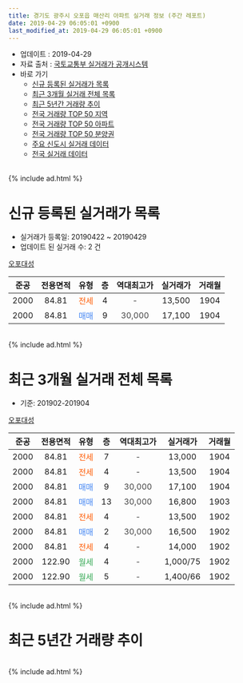 ```yaml
---
title: 경기도 광주시 오포읍 매산리 아파트 실거래 정보 (주간 레포트)
date: 2019-04-29 06:05:01 +0900
last_modified_at: 2019-04-29 06:05:01 +0900
---
```


* 업데이트 : 2019-04-29
* 자료 출처 : [국토교통부 실거래가 공개시스템](http://rt.molit.go.kr)
* 바로 가기
    * [신규 등록된 실거래가 목록](#신규-등록된-실거래가-목록)
    * [최근 3개월 실거래 전체 목록](#최근-3개월-실거래-전체-목록)
    * [최근 5년간 거래량 추이](#최근-5년간-거래량-추이)
    * [전국 거래량 TOP 50 지역](https://inasie.github.io/apt-trade-info/최근-3개월-전국에서-가장-거래가-많이-발생한-지역)
    * [전국 거래량 TOP 50 아파트](https://inasie.github.io/apt-trade-info/최근-3개월-전국에서-가장-거래가-많이-발생한-아파트)
    * [전국 거래량 TOP 50 분양권](https://inasie.github.io/apt-trade-info/최근-3개월-전국에서-가장-거래가-많이-발생한-분양권)
    * [주요 신도시 실거래 데이터](https://inasie.github.io/apt-trade-info/주요-신도시)
    * [전국 실거래 데이터](https://inasie.github.io/apt-trade-info/전국)
<br>
{% include ad.html %}
<br>

# 신규 등록된 실거래가 목록
* 실거래가 등록일: 20190422 ~ 20190429
* 업데이트 된 실거래 수: 2 건


[오포대성](https://search.naver.com/search.naver?query=%EA%B2%BD%EA%B8%B0%EB%8F%84+%EA%B4%91%EC%A3%BC%EC%8B%9C+%EC%98%A4%ED%8F%AC%EC%9D%8D+%EB%A7%A4%EC%82%B0%EB%A6%AC+%EC%98%A4%ED%8F%AC%EB%8C%80%EC%84%B1)

|준공|전용면적|유형|층|역대최고가|실거래가|거래월|
|:---:|:---:|:---:|:---:|:---:|:---:|:---:|
|2000|84.81|<span style="color:#ff5a00">전세</span>|4|<span style="color:#444444">-</span>|13,500|1904|
|2000|84.81|<span style="color:#4285f3">매매</span>|9|<span style="color:#444444">30,000</span>|17,100|1904|


<br>
{% include ad.html %}
<br>

# 최근 3개월 실거래 전체 목록
* 기준: 201902-201904


[오포대성](https://search.naver.com/search.naver?query=%EA%B2%BD%EA%B8%B0%EB%8F%84+%EA%B4%91%EC%A3%BC%EC%8B%9C+%EC%98%A4%ED%8F%AC%EC%9D%8D+%EB%A7%A4%EC%82%B0%EB%A6%AC+%EC%98%A4%ED%8F%AC%EB%8C%80%EC%84%B1)

|준공|전용면적|유형|층|역대최고가|실거래가|거래월|
|:---:|:---:|:---:|:---:|:---:|:---:|:---:|
|2000|84.81|<span style="color:#ff5a00">전세</span>|7|<span style="color:#444444">-</span>|13,000|1904|
|2000|84.81|<span style="color:#ff5a00">전세</span>|4|<span style="color:#444444">-</span>|13,500|1904|
|2000|84.81|<span style="color:#4285f3">매매</span>|9|<span style="color:#444444">30,000</span>|17,100|1904|
|2000|84.81|<span style="color:#4285f3">매매</span>|13|<span style="color:#444444">30,000</span>|16,800|1903|
|2000|84.81|<span style="color:#ff5a00">전세</span>|4|<span style="color:#444444">-</span>|13,500|1902|
|2000|84.81|<span style="color:#4285f3">매매</span>|2|<span style="color:#444444">30,000</span>|16,500|1902|
|2000|84.81|<span style="color:#ff5a00">전세</span>|4|<span style="color:#444444">-</span>|14,000|1902|
|2000|122.90|<span style="color:#34a853">월세</span>|4|<span style="color:#444444">-</span>|1,000/75|1902|
|2000|122.90|<span style="color:#34a853">월세</span>|5|<span style="color:#444444">-</span>|1,400/66|1902|


<br>
{% include ad.html %}
<br>

# 최근 5년간 거래량 추이


<div style="width:100%;">
    <canvas id="deal_progress" height="200"></canvas>
</div>

<script>
new Chart(document.getElementById("deal_progress"), {
    type: 'line',
    data: {
        labels: ['201404','201405','201406','201407','201408','201409','201410','201411','201412','201501','201502','201503','201504','201505','201506','201507','201508','201509','201510','201511','201512','201601','201602','201603','201604','201605','201606','201607','201608','201609','201610','201611','201612','201701','201702','201703','201704','201705','201706','201707','201708','201709','201710','201711','201712','201801','201802','201803','201804','201805','201806','201807','201808','201809','201810','201811','201812','201901','201902','201903','201904'],
        datasets: [{
            label: '매매',
            pointRadius: 1,
            data: [0, 2, 1, 2, 1, 3, 0, 4, 1, 0, 3, 3, 4, 6, 2, 3, 1, 3, 3, 3, 0, 4, 3, 4, 4, 2, 1, 2, 4, 0, 2, 1, 0, 1, 2, 4, 0, 1, 2, 2, 1, 2, 0, 0, 0, 0, 1, 3, 2, 2, 2, 0, 2, 4, 2, 2, 0, 1, 1, 1, 1],
            borderColor: "rgba(255, 201, 14, 1)",
            backgroundColor: "rgba(255, 201, 14, 0.5)",
            fill: false,
            lineTension: 0
        },{
            label: '전월세',
            pointRadius: 1,
            data: [5, 4, 1, 3, 3, 1, 2, 1, 2, 3, 6, 4, 4, 3, 2, 1, 3, 5, 1, 3, 2, 4, 2, 3, 2, 5, 4, 2, 2, 3, 3, 1, 1, 3, 4, 5, 6, 1, 0, 4, 1, 4, 1, 1, 1, 2, 2, 1, 1, 1, 3, 3, 1, 0, 2, 1, 2, 1, 4, 0, 2],
            borderColor: "rgba(0, 141, 185, 1)",
            backgroundColor: "rgba(0, 141, 185, 0.5)",
            fill: false,
            lineTension: 0
        }
        ]
    },
    options: {
        responsive: true,
        title: {
            display: false
        },
        tooltips: {
            mode: 'index',
            intersect: false
        },
        hover: {
            mode: 'nearest',
            intersect: true
        },
        scales: {
            xAxes: [{
                display: true,
                scaleLabel: {
                    display: true,
                    labelString: '년/월'
                }
            }],
            yAxes: [{
                display: true,
                ticks: {
                    suggestedMin: 0,
                },
                scaleLabel: {
                    display: true,
                    labelString: '실거래 수'
                }
            }]
        }
    }
});

</script>


<br>
{% include ad.html %}
<br>

